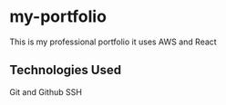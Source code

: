 # my-portfolio

This is my professional portfolio it uses AWS and React

## Technologies Used

Git and Github
SSH
